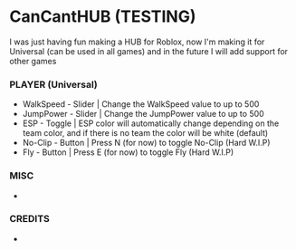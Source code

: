 # CanCantHUB (TESTING)
I was just having fun making a HUB for Roblox, now I'm making it for Universal (can be used in all games) and in the future I will add support for other games

### PLAYER (Universal)

- WalkSpeed - Slider | Change the WalkSpeed value to up to 500
- JumpPower - Slider | Change the JumpPower value to up to 500
- ESP - Toggle | ESP color will automatically change depending on the team color, and if there is no team the color will be white (default)
- No-Clip - Button | Press N (for now) to toggle No-Clip (Hard W.I.P)
- Fly - Button | Press E (for now) to toggle Fly (Hard W.I.P)

### MISC
-

### CREDITS
-
